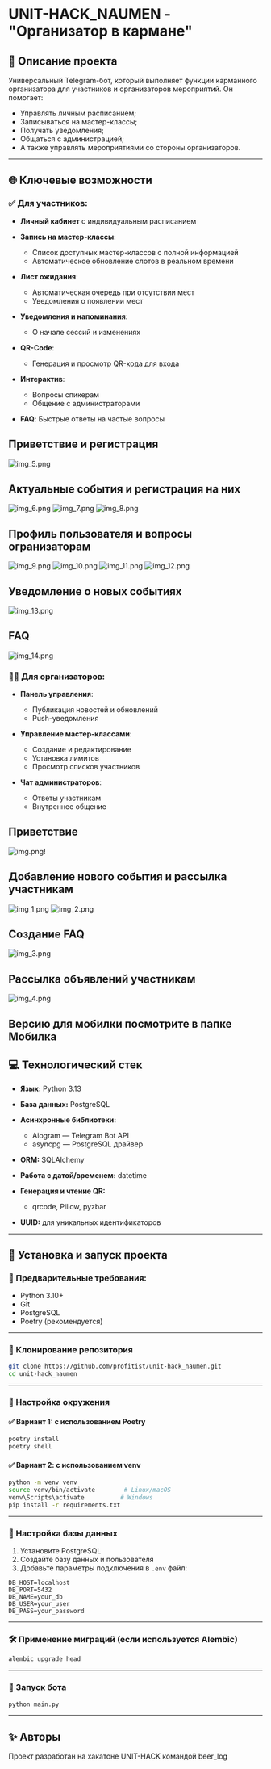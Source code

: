 # UNIT-HACK\_NAUMEN - "Организатор в кармане"

## 📄 Описание проекта

Универсальный Telegram-бот, который выполняет функции карманного организатора для участников и организаторов мероприятий.
Он помогает:

* Управлять личным расписанием;
* Записываться на мастер-классы;
* Получать уведомления;
* Общаться с администрацией;
* А также управлять мероприятиями со стороны организаторов.

---

## 🌐 Ключевые возможности

### ✅ Для участников:

* **Личный кабинет** с индивидуальным расписанием
* **Запись на мастер-классы**:

  * Список доступных мастер-классов с полной информацией
  * Автоматическое обновление слотов в реальном времени
* **Лист ожидания**:

  * Автоматическая очередь при отсутствии мест
  * Уведомления о появлении мест
* **Уведомления и напоминания**:

  * О начале сессий и изменениях
* **QR-Code**:

  * Генерация и просмотр QR-кода для входа
* **Интерактив**:

  * Вопросы спикерам
  * Общение с администраторами
* **FAQ**: Быстрые ответы на частые вопросы
## Приветствие и регистрация
![img_5.png](images/img_5.png)

## Актуальные события и регистрация на них
![img_6.png](images/img_6.png)
![img_7.png](images/img_7.png)
![img_8.png](images/img_8.png)

## Профиль пользователя и вопросы огранизаторам
![img_9.png](images/img_9.png)
![img_10.png](images/img_10.png)
![img_11.png](images/img_11.png)
![img_12.png](images/img_12.png)

## Уведомление о новых событиях
![img_13.png](images/img_13.png)

## FAQ
![img_14.png](images/img_14.png)

### 👩‍💻 Для организаторов:

* **Панель управления**:

  * Публикация новостей и обновлений
  * Push-уведомления
* **Управление мастер-классами**:

  * Создание и редактирование
  * Установка лимитов
  * Просмотр списков участников
* **Чат администраторов**:

  * Ответы участникам
  * Внутреннее общение

## Приветствие
![img.png](images/img.png)!

## Добавление нового события и рассылка участникам
![img_1.png](images/img_1.png)
![img_2.png](images/img_2.png)

## Создание FAQ
![img_3.png](images/img_3.png)

## Рассылка объявлений участникам
![img_4.png](images/img_4.png)

## Версию для мобилки посмотрите в папке Мобилка

## 💻 Технологический стек

* **Язык:** Python 3.13
* **База данных:** PostgreSQL
* **Асинхронные библиотеки:**

  * Aiogram — Telegram Bot API
  * asyncpg — PostgreSQL драйвер
* **ORM:** SQLAlchemy
* **Работа с датой/временем:** datetime
* **Генерация и чтение QR:**

  * qrcode, Pillow, pyzbar
* **UUID:** для уникальных идентификаторов

---

## 🚀 Установка и запуск проекта

### 📅 Предварительные требования:

* Python 3.10+
* Git
* PostgreSQL
* Poetry (рекомендуется)

---

### 🔽 Клонирование репозитория

```bash
git clone https://github.com/profitist/unit-hack_naumen.git
cd unit-hack_naumen
```

---

### 🚁 Настройка окружения

#### ✅ Вариант 1: c использованием Poetry

```bash
poetry install
poetry shell
```

#### ✅ Вариант 2: с использованием venv

```bash
python -m venv venv
source venv/bin/activate        # Linux/macOS
venv\Scripts\activate          # Windows
pip install -r requirements.txt
```

---

### 🔢 Настройка базы данных

1. Установите PostgreSQL
2. Создайте базу данных и пользователя
3. Добавьте параметры подключения в `.env` файл:

```
DB_HOST=localhost
DB_PORT=5432
DB_NAME=your_db
DB_USER=your_user
DB_PASS=your_password
```

---

### 🛠️ Применение миграций (если используется Alembic)

```bash
alembic upgrade head
```

---

### 🔄 Запуск бота

```bash
python main.py
```

---

## ✨ Авторы

Проект разработан на хакатоне UNIT-HACK командой beer_log
